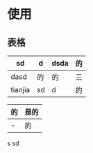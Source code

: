 # 使用

## 表格

| sd      | d   | dsda | 的  |
| ------- | --- | ---- | --- |
| dasd    | 的  | 的   | 三  |
| tianjia | sd  | d    | 的  |

| 的  | 是的 |
| --- | ---- |
| -   | 的   |

s
sd
